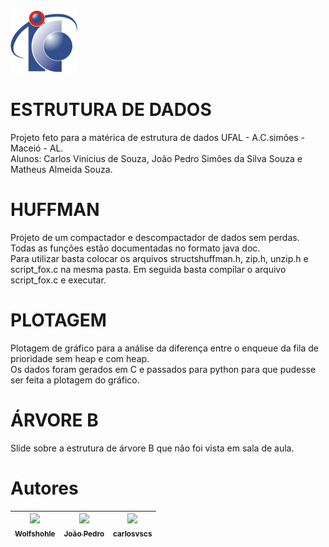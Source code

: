 <img src="/assets/logoic.png" alt="Logo IC">

# ESTRUTURA DE DADOS
Projeto feto para a matérica de estrutura de dados UFAL - A.C.simões - Maceió - AL.<br>
Alunos: Carlos Vinicius de Souza, João Pedro Simões da Silva Souza e Matheus Almeida Souza.

# HUFFMAN
Projeto de um compactador e descompactador de dados sem perdas. Todas as funções estão documentadas no formato java doc.<br>
Para utilizar basta colocar os arquivos structshuffman.h, zip.h, unzip.h e script_fox.c na mesma pasta. Em seguida basta compilar o arquivo script_fox.c e executar.

# PLOTAGEM
Plotagem de gráfico para a análise da diferença entre o enqueue da fila de prioridade sem heap e com heap.<br>
Os dados foram gerados em C e passados para python para que pudesse ser feita a plotagem do gráfico.

# ÁRVORE B
Slide sobre a estrutura de árvore B que não foi vista em sala de aula.

# Autores

| [<img src="https://avatars.githubusercontent.com/u/112727821?v=4" width=115><br><sub>Wolfshohle</sub>](https://github.com/Wolfshohle) |  [<img src="https://avatars.githubusercontent.com/u/61315262?v=4" width=115><br><sub>João Pedro</sub>](https://github.com/joaopedrosss) |  [<img src="https://avatars.githubusercontent.com/u/116766037?v=4" width=115><br><sub>carlosvscs</sub>](https://github.com/carlosvscs) |
| :---: | :---: | :---: |

